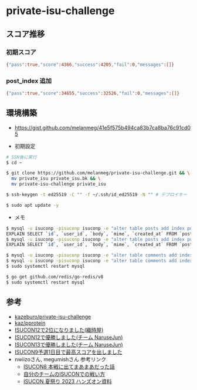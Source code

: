 # private-isu-challenge

## スコア推移

### 初期スコア

```bash
{"pass":true,"score":4366,"success":4205,"fail":0,"messages":[]}
```

### post_index 追加
```bash
{"pass":true,"score":34655,"success":32526,"fail":0,"messages":[]}
```

## 環境構築
- https://gist.github.com/melanmeg/41e5f575b494ca83b7ca8ba76c91cd05

- 初期設定
```bash
# SSH後に実行
$ cd ~

$ git clone https://github.com/melanmeg/private-isu-challenge.git && \
  mv private_isu private_isu.bk && \
  mv private-isu-challenge private_isu

$ ssh-keygen -t ed25519 -C "" -f ~/.ssh/id_ed25519 -N "" # デプロイキー

$ sudo apt update -y
```

- メモ
```bash
$ mysql -u isuconp -pisuconp isuconp -e "alter table posts add index posts_order_idx (created_at DESC);"
EXPLAIN SELECT `id`, `user_id`, `body`, `mime`, `created_at` FROM `posts` ORDER BY `created_at` DESC;
$ mysql -u isuconp -pisuconp isuconp -e "alter table posts add index posts_user_idx (user_id, created_at DESC);"
EXPLAIN SELECT `id`, `user_id`, `body`, `mime`, `created_at` FROM `posts` ORDER BY `created_at` DESC;

$ mysql -u isuconp -pisuconp isuconp -e "alter table comments add index post_index(post_id, created_at DESC);"
$ mysql -u isuconp -pisuconp isuconp -e "alter table comments add index idx_user_id (user_id);"
$ sudo systemctl restart mysql

$ go get github.com/redis/go-redis/v8
$ sudo systemctl restart mysql
```


## 参考
- [kazeburo/private-isu-challenge](https://github.com/kazeburo/private-isu-challenge)
- [kaz/pprotein](https://github.com/kaz/pprotein)
- [ISUCON12で2位になりました(織時屋)](https://trap.jp/post/1710/)
- [ISUCON12で優勝しました(チーム NaruseJun)](https://zenn.dev/tohutohu/articles/8c34d1187e1b21)
- [ISUCON13で優勝しました(チーム NaruseJun)](https://zenn.dev/tohutohu/articles/923bdf5dcd73af)
- [ISUCON9予選1日目で最高スコアを出しました](https://to-hutohu.com/2019/09/09/isucon9-qual/#%E5%BD%93%E6%97%A5)
- nwiizoさん, megumishさん 参考リンク
  - [ISUCON8 本戦に出てまあまあだった話](https://hikalium.hatenablog.jp/entry/2018/10/20/225806)
  - [自分のチームのISUCONでの戦い方](https://catatsuy.medium.com/%E8%87%AA%E5%88%86%E3%81%AE%E3%83%81%E3%83%BC%E3%83%A0%E3%81%AEisucon%E3%81%A7%E3%81%AE%E6%88%A6%E3%81%84%E6%96%B9-c8fe121316aa)
  - [ISUCON 夏祭り 2023 ハンズオン資料](https://speakerdeck.com/rosylilly/isucon-xia-ji-ri-2023-hanzuonzi-liao)
